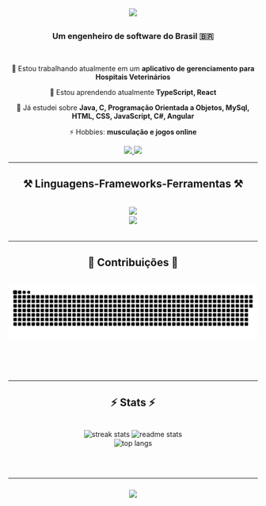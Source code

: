 <h1 align="center">
    <img src="https://readme-typing-svg.herokuapp.com/?font=Righteous&size=35&center=true&vCenter=true&width=500&height=70&duration=4000&lines=Oi,+👋;+Eu+sou+Clodoaldo+Sodré!;" />
</h1>

<h3 align="center">Um engenheiro de software do Brasil 🇧🇷</h3>

<br/>

<div align="center">
 
 🔭 Estou trabalhando atualmente em um **aplicativo de gerenciamento para Hospitais Veterinários**
 
 🌱 Estou aprendendo atualmente **TypeScript, React**

 💬 Já estudei sobre **Java, C, Programação Orientada a Objetos, MySql, HTML, CSS, JavaScript, C#, Angular**

 ⚡ Hobbies: **musculação e jogos online**
 
 </div>
 
<div align="center"> 
  <a href="mailto:csodrefh4@gmail.com">
    <img src="https://img.shields.io/badge/Gmail-333333?style=for-the-badge&logo=gmail&logoColor=red" />
  </a>
  <a href="https://www.linkedin.com/in/clodoaldo-fh/" target="_blank">
    <img src="https://img.shields.io/badge/LinkedIn-0077B5?style=for-the-badge&logo=linkedin&logoColor=white" target="_blank" />
  </a>  
</div>

 <hr/>
 
<h2 align="center">⚒️ Linguagens-Frameworks-Ferramentas ⚒️</h2>
<br/>
<div align="center">
    <img src="https://skillicons.dev/icons?i=github,javascript,java,c#,react" /><br>
    <img src="https://skillicons.dev/icons?i=angular,mysql,html,css,vscode,eclipse" />
</div>

<br/>
<hr/>

<div align="center">
  <h2>🐍 Contribuições 🐍</h2>
  <br>
  <img alt="snake eating my contributions" src="https://raw.githubusercontent.com/Closo99/Closo99/output/github-contribution-grid-snake.svg" />
  
  <br/><br/><br/>
</div>

<hr/>

<h2 align="center">⚡ Stats ⚡</h2>
<br>
<div align=center>
  <img width=390 src="https://streak-stats.demolab.com/?user=Closo99&theme=react&border_radius=10" alt="streak stats"/>
  <img width=390 src="https://github-readme-stats.vercel.app/api?username=Closo99&show_icons=true&theme=react&rank_icon=github&border_radius=10" alt="readme stats" />
  <br/>
  <img width=325 align="center" src="https://github-readme-stats.vercel.app/api/top-langs/?username=Closo99&hide=HTML&langs_count=8&layout=compact&theme=react&border_radius=10&size_weight=0.5&count_weight=0.5&exclude_repo=github-readme-stats" alt="top langs" />
</div>

<br/><br/>
<hr/>

<h3 align="center">
    <img src="https://readme-typing-svg.herokuapp.com/?font=Righteous&size=25&center=true&vCenter=true&width=500&height=70&duration=10000&lines=Obrigado+pela+visita!+✌️;Botões+de+e-mail+ou+Linkedin+para+contato!;Estou+sempre+disposto+a+colaborar+:)">
</h3>

<br/>

